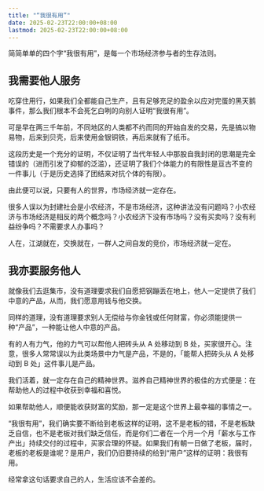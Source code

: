 ```yaml
---
title: "“我很有用”"
date: 2025-02-23T22:00:00+08:00
lastmod: 2025-02-23T22:00:00+08:00
---
```


简简单单的四个字“我很有用”，是每一个市场经济参与者的生存法则。

<!--more-->

## 我需要他人服务

吃穿住用行，如果我们全都能自己生产，且有足够充足的盈余以应对完蛋的黑天鹅事件，那么我们根本不会死乞白咧的向别人证明“我很有用”。

可是早在两三千年前，不同地区的人类都不约而同的开始自发的交易，先是搞以物易物，后来到贝壳，后来使用金银铜铁，再后来就有了纸币。

这段历史是一个充分的证明，不仅证明了当代年轻人中那股自我封闭的思潮是完全错误的（进而引发了抑郁的泛滥），还证明了我们个体能力的有限性是亘古不变的一件事儿（于是历史选择了团结来对抗个体的有限）。

由此便可以说，只要有人的世界，市场经济就一定存在。

很多人误以为封建社会是小农经济，不是市场经济，这种讲法没有问题吗？小农经济与市场经济是相反的两个概念吗？小农经济下没有市场吗？没有买卖吗？没有利益纷争吗？不需要求人办事吗？

人在，江湖就在，交换就在，一群人之间自发的竞价，市场经济就一定在。

## 我亦要服务他人

就像我们去逛集市，没有道理要求我们自愿把钢蹦丢在地上，他人一定提供了我们中意的产品，从而，我们愿意用钱与他交换。

同样的道理，没有道理要求别人无偿给与你金钱或任何财富，你必须能提供一种“产品”，一种能让他人中意的产品。

有的人有力气，他的力气可以帮他人把砖头从 A 处移动到 B 处，买家很开心。注意，很多人常常误以为此类场景中力气是产品，不是的，「能帮人把砖头从 A 处移动到 B 处」这件事儿是产品。

我们活着，就一定存在自己的精神世界。滋养自己精神世界的极佳的方式便是：在帮助他人的过程中收获到幸福和喜悦。

如果帮助他人，顺便能收获财富的奖励，那一定是这个世界上最幸福的事情之一。

“我很有用”，我们确实要不断给到老板这样的证明，这不是老板的错，不是老板缺乏自信，也不是老板对我们缺乏信任，而是你们二者在一个月一个月「薪水与工作产出」持续交付的过程中，买家合理的怀疑。如果我们有朝一日做了老板，届时，老板的老板是谁呢？是用户，我们仍旧要持续的给到“用户”这样的证明：我很有用。

经常拿这句话要求自己的人，生活应该不会差的。
